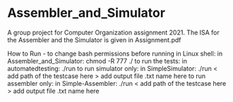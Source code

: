 # Assembler_and_Simulator
A group project for Computer Organization assignment 2021.
The ISA for the Assembler and the Simulator is given in Assignment.pdf

How to Run -
to change bash permissions before running in Linux shell: in Assembler_and_Simulator: chmod -R 777 ./
to run the tests: in automatedtesting: ./run
to run simulator only: in SimpleSimulator: ./run < add path of the testcase here > add output file .txt name here
to run assembler only: in Simple-Assembler: ./run < add path of the testcase here > add output file .txt name here

